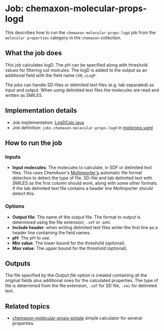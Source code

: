 # Job: chemaxon-molecular-props-logd

This describes how to run the `chemaxon-molecular-props-logd` job from the `molecular properties` category in the `chemaxon` collection.

## What the job does

This job calculates logD. The pH can be specified along with threshold values for filtering out molcules.
The logD is added to the output as an additional field with the field name `CXN_cLogP`.

The jobs can handle SD-files or delimited text files (e.g. tab separated) as input and output.
When using delimited text files the molecules are read and written as SMILES.

## Implementation details

* Job implementation: [LogDCalc.java](java/squonk/jobs/chemaxon/LogDCalc.java)
* Job definition: `jobs.chemaxon-molecular-props-logd` in [molprops.yaml](/data-manager/molprops.yaml)

## How to run the job

### Inputs

* **Input molecules**: The molecules to calculate, in SDF or delimited text files.
  This uses ChemAxon's [MolImporter's](https://apidocs.chemaxon.com/jchem/doc/dev/java/api/chemaxon/formats/MolImporter.html)
  automatic file format detection to detect the type of file. SD-file and tab delimited text with SMILES as the first column
  should work, along with some other formats. If the tab delimited text file contains a header line MolImporter *should*
  detect this.

### Options

* **Output file**: The name of the output file. The format to output is determined using the file extension, `.sdf` or .smi.
* **Include header**: when writing delimited text files writer the first line as a header line containing the field names.
* **pH**: The pH to use.
* **Min value**: The lower bound for the threshold (optional).
* **Max value**: The upper bound for the threshold (optional).

## Outputs

The file specified by the *Output file* option is created containing all the original fields plus additional ones for 
the calculated properties.
The type of file is determined from the file extension, `.sdf` for SD file, `.smi` for delimited text.


## Related topics

* [chemaxon-molecular-props-simple](chemaxon-molecular-props-simple.md) simple calculator for several properties.
